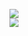 [![](https://img.shields.io/badge/Made%20With-Github%20Spray-lightgrey.svg?style=for-the-badge&logo=github)](https://github.com/Annihil/github-spray#4716)  
[![](https://i.imgur.com/2DrTn0Z.gif)](https://github.com/Annihil/github-spray)